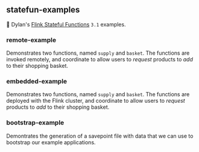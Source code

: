statefun-examples
-----------------

🌰 Dylan's [Flink Stateful Functions](https://statefun.io) `3.1` examples.

### remote-example

Demonstrates two functions, named `supply` and `basket`. The functions are invoked remotely, and coordinate to allow users to _request_ products to _add_ to their shopping basket.

### embedded-example

Demonstrates two functions, named `supply` and `basket`. The functions are deployed with the Flink cluster, and coordinate to allow users to _request_ products to _add_ to their shopping basket.

### bootstrap-example

Demontrates the generation of a savepoint file with data that we can use to bootstrap our example applications.
